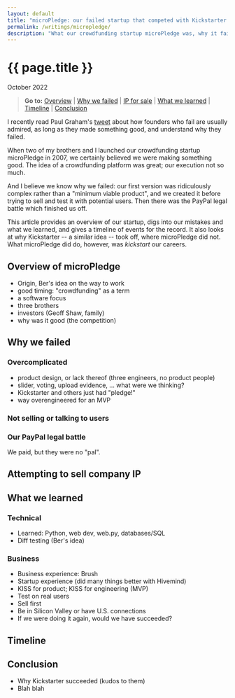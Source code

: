 ```yaml
---
layout: default
title: "microPledge: our failed startup that competed with Kickstarter (we wish)"
permalink: /writings/micropledge/
description: "What our crowdfunding startup microPledge was, why it failed, and what we learned from the process."
---
```

<h1>{{ page.title }}</h1>
<p class="subtitle">October 2022</p>

> **Go to:** [Overview](#overview-of-micropledge) \| [Why we failed](#why-we-failed) \| [IP for sale](#attempting-to-sell-company-ip) \| [What we learned](#what-we-learned) \| [Timeline](#timeline) \| [Conclusion](#conclusion)


I recently read Paul Graham's [tweet](https://twitter.com/paulg/status/1547698706161344516) about how founders who fail are usually admired, as long as they made something good, and understand why they failed.

When two of my brothers and I launched our crowdfunding startup microPledge in 2007, we certainly believed we were making something good. The idea of a crowdfunding platform was great; our execution not so much.

And I believe we know why we failed: our first version was ridiculously complex rather than a "minimum viable product", and we created it before trying to sell and test it with potential users. Then there was the PayPal legal battle which finished us off.

This article provides an overview of our startup, digs into our mistakes and what we learned, and gives a timeline of events for the record. It also looks at why Kickstarter -- a similar idea -- took off, where microPledge did not. What microPledge did do, however, was *kickstart* our careers.


## Overview of microPledge

* Origin, Ber's idea on the way to work
* good timing: "crowdfunding" as a term
* a software focus
* three brothers
* investors (Geoff Shaw, family)
* why was it good (the competition)


## Why we failed

### Overcomplicated

* product design, or lack thereof (three engineers, no product people)
* slider, voting, upload evidence, ... what were we thinking?
* Kickstarter and others just had "pledge!"
* way overengineered for an MVP

### Not selling or talking to users

### Our PayPal legal battle

We paid, but they were no "pal".



## Attempting to sell company IP


## What we learned

### Technical

* Learned: Python, web dev, web.py, databases/SQL
* Diff testing (Ber's idea)

### Business

* Business experience: Brush
* Startup experience (did many things better with Hivemind)
* KISS for product; KISS for engineering (MVP)
* Test on real users
* Sell first
* Be in Silicon Valley or have U.S. connections
* If we were doing it again, would we have succeeded?



## Timeline


## Conclusion

* Why Kickstarter succeeded (kudos to them)
* Blah blah


<!--
{% include sponsor.html %}
-->
